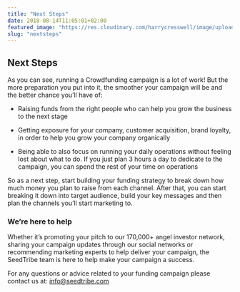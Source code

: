 ```yaml
---
title: "Next Steps"
date: 2018-08-14T11:05:01+02:00
featured_image: "https://res.cloudinary.com/harrycresswell/image/upload/v1534243466/seedtribe/american-public-power-association-423204-unsplash.jpg"
slug: "nextsteps"
---
```


## Next Steps

As you can see, running a Crowdfunding campaign is a lot of work! But the more preparation you put into it, the smoother your campaign will be and the better chance you’ll have of:

- Raising funds from the right people who can help you grow the business to the next stage

- Getting exposure for your company, customer acquisition, brand loyalty, in order to help you grow your company organically

- Being able to also focus on running your daily operations without feeling lost about what to do. If you just plan 3 hours a day to dedicate to the campaign, you can spend the rest of your time on operations

So as a next step, start building your funding strategy to break down how much money you plan to raise from each channel. After that, you can start breaking it down into target audience, build your key messages and then plan the channels you’ll start marketing to.

### We’re here to help

Whether it’s promoting your pitch to our 170,000+ angel investor network, sharing your campaign updates through our social networks or recommending marketing experts to help deliver your campaign, the SeedTribe team is here to help make your campaign a success.

For any questions or advice related to your funding campaign please contact us at: [info@seedtribe.com](mailto:info@seedtribe.com)
